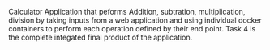 Calculator Application that peforms Addition, subtration, multiplication, division by taking inputs from a web application and using individual docker containers to perform each operation defined by their end point. 
Task 4 is the complete integated final product of the application.
